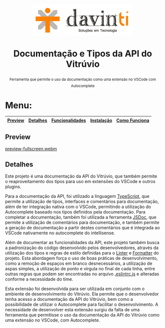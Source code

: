 <p  align="center"><img alt="DAVINTI LOGO"  src="docs\img\logo-davinti.png"></p>
<div align="center">
<h1> Documentação e Tipos da API do Vitrúvio </h1>
<sub>Ferramenta que permite o uso da documentação como uma extensão no VSCode com Autocomplete</sub>
</div>


# Menu:
|[Preview](#Preview)|[Detalhes](#Detalhes)|[Funcionalidades](#Funcionalidades)|[Instalação](#Instalação)|[Como Funciona](#Como-Funciona)|
|---|---|---|---|---|

## Preview

[preview-fullscreen.webm](https://user-images.githubusercontent.com/38432614/232229914-7c0351cc-d6b2-407a-a295-fb8dab028187.webm)

## Detalhes

Este projeto é uma documentação da API do Vitrúvio, que também permite o reaproveitamento dos tipos para uso em extensões do VSCode e outros plugins.

Para a documentação da API, foi utilizado a linguagem [TypeScript](https://www.typescriptlang.org/), que permite a utilização de tipos, interfaces e comentários para documentação, além de ter integração nativa com o VSCode, permitindo a utilização do Autocomplete baseado nos tipos definidos pela documentação. Para completar a documentação, também foi utilizada a ferramenta [JSDoc](https://jsdoc.app/), que permite a utilização de comentários para documentação, e também permite a geração de documentação a partir destes comentários que é integrada ao VSCode nativamente no autocomplete do intellisense.

Além de documentar as funcionalidades da API, este projeto também busca a padronização do código desenvolvido pelos desenvolvedores, através da utilização dos tipos e regras de estilo definidas para o [Linter](https://eslint.org/) e [Formatter](https://prettier.io/) do projeto. Esta abordagem força o uso de boas práticas de desenvolvimento, como a remoção de espaços em branco desnecessários, a utilização de aspas simples, a utilização de ponto e vírgula no final de cada linha, entre outras regras que podem ser encontradas no arquivo [.eslintrc.js](.eslintrc.js) e alteradas conforme a necessidade do time.


Esta extensão foi desenvolvida para ser utilizada em conjunto com o ambiente de desenvolvimento do Vitrúvio. Ela permite que o desenvolvedor tenha acesso a documentação da API do Vitrúvio, bem como a possibilidade de utilizar o Autocomplete para facilitar o desenvolvimento. A necessidade de desenvolver esta extensão surgiu da falta de uma ferramenta que permitisse o uso da documentação da API do Vitrúvio como uma extensão no VSCode, com Autocomplete.

